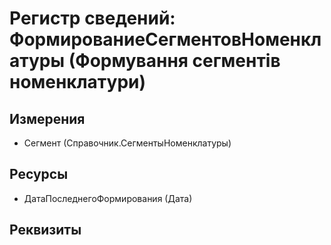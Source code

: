 ﻿# Регистр сведений: ФормированиеСегментовНоменклатуры (Формування сегментів номенклатури)

## Измерения

- Сегмент (Справочник.СегментыНоменклатуры)

## Ресурсы

- ДатаПоследнегоФормирования (Дата)

## Реквизиты


